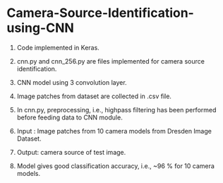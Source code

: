 # Camera-Source-Identification-using-CNN

1. Code implemented in Keras.

2. cnn.py and cnn_256.py are files implemented for camera source identification.

3. CNN model using 3 convolution layer.

4. Image patches from dataset are collected in .csv file.

5. In cnn.py, preprocessing, i.e., highpass filtering has been performed before feeding data to CNN module. 

6. Input : Image patches from 10 camera models from Dresden Image Dataset.

7. Output: camera source of test image.

8. Model gives good classification accuracy, i.e., ~96 % for 10 camera models. 
